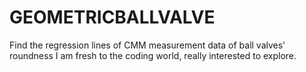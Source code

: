 # GEOMETRICBALLVALVE
Find the regression lines of CMM measurement data of ball valves' roundness
I am fresh to the coding world, really interested to explore.
